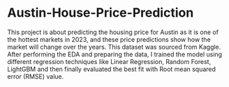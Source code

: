 # Austin-House-Price-Prediction
This project is about predicting the housing price for Austin as it is one of the hottest markets in 2023, and these price predictions show how the market will change over the years. This dataset was sourced from Kaggle. After performing the EDA and preparing the data, I trained the model using different regression techniques like Linear Regression, Random Forest, LightGBM and then finally evaluated the best fit with Root mean squared error (RMSE) value.



